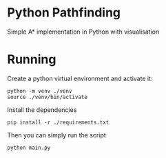 # Python Pathfinding
Simple A* implementation in Python with visualisation
# Running
Create a python virtual environment and activate it:
```
python -m venv ./venv
source ./venv/bin/activate
```
Install the dependencies
```
pip install -r ./requirements.txt
```
Then you can simply run the script
```
python main.py
```
